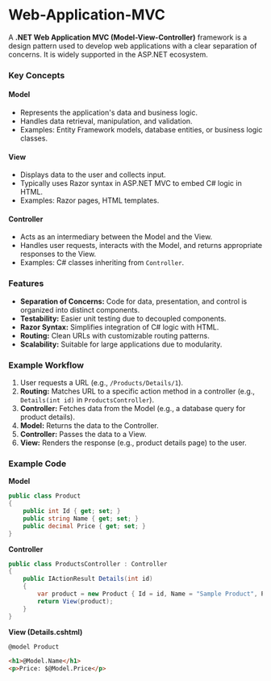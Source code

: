 # Web-Application-MVC
A **.NET Web Application MVC (Model-View-Controller)** framework is a design pattern used to develop web applications with a clear separation of concerns. It is widely supported in the ASP.NET ecosystem.

### Key Concepts

#### Model
- Represents the application's data and business logic.
- Handles data retrieval, manipulation, and validation.
- Examples: Entity Framework models, database entities, or business logic classes.

#### View
- Displays data to the user and collects input.
- Typically uses Razor syntax in ASP.NET MVC to embed C# logic in HTML.
- Examples: Razor pages, HTML templates.

#### Controller
- Acts as an intermediary between the Model and the View.
- Handles user requests, interacts with the Model, and returns appropriate responses to the View.
- Examples: C# classes inheriting from `Controller`.

### Features
- **Separation of Concerns:** Code for data, presentation, and control is organized into distinct components.
- **Testability:** Easier unit testing due to decoupled components.
- **Razor Syntax:** Simplifies integration of C# logic with HTML.
- **Routing:** Clean URLs with customizable routing patterns.
- **Scalability:** Suitable for large applications due to modularity.

### Example Workflow
1. User requests a URL (e.g., `/Products/Details/1`).
2. **Routing:** Matches URL to a specific action method in a controller (e.g., `Details(int id)` in `ProductsController`).
3. **Controller:** Fetches data from the Model (e.g., a database query for product details).
4. **Model:** Returns the data to the Controller.
5. **Controller:** Passes the data to a View.
6. **View:** Renders the response (e.g., product details page) to the user.

### Example Code
**Model**  
```csharp
public class Product
{
    public int Id { get; set; }
    public string Name { get; set; }
    public decimal Price { get; set; }
}
```

**Controller**  
```csharp
public class ProductsController : Controller
{
    public IActionResult Details(int id)
    {
        var product = new Product { Id = id, Name = "Sample Product", Price = 19.99m };
        return View(product);
    }
}
```

**View (Details.cshtml)**  
```html
@model Product

<h1>@Model.Name</h1>
<p>Price: $@Model.Price</p>
```
